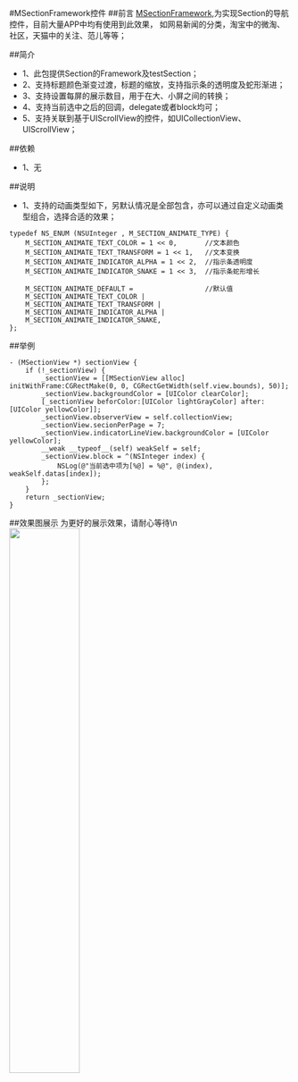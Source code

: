 #MSectionFramework控件
##前言
[MSectionFramework](https://github.com/was0107/MSectionFramework),为实现Section的导航控件，目前大量APP中均有使用到此效果，
如网易新闻的分类，淘宝中的微淘、社区，天猫中的关注、范儿等等；

##简介
* 1、此包提供Section的Framework及testSection；
* 2、支持标题颜色渐变过渡，标题的缩放，支持指示条的透明度及蛇形渐进；
* 3、支持设置每屏的展示数目，用于在大、小屏之间的转换；
* 4、支持当前选中之后的回调，delegate或者block均可；
* 5、支持关联到基于UIScrollView的控件，如UICollectionView、UIScrollView；

##依赖
* 1、无

##说明
* 1、支持的动画类型如下，另默认情况是全部包含，亦可以通过自定义动画类型组合，选择合适的效果；
```
typedef NS_ENUM (NSUInteger , M_SECTION_ANIMATE_TYPE) {
    M_SECTION_ANIMATE_TEXT_COLOR = 1 << 0,       //文本颜色
    M_SECTION_ANIMATE_TEXT_TRANSFORM = 1 << 1,   //文本变换
    M_SECTION_ANIMATE_INDICATOR_ALPHA = 1 << 2,  //指示条透明度
    M_SECTION_ANIMATE_INDICATOR_SNAKE = 1 << 3,  //指示条蛇形增长
    
    M_SECTION_ANIMATE_DEFAULT =                  //默认值
    M_SECTION_ANIMATE_TEXT_COLOR |
    M_SECTION_ANIMATE_TEXT_TRANSFORM |
    M_SECTION_ANIMATE_INDICATOR_ALPHA |
    M_SECTION_ANIMATE_INDICATOR_SNAKE,
};
```

##举例

```
- (MSectionView *) sectionView {
    if (!_sectionView) {
        _sectionView = [[MSectionView alloc] initWithFrame:CGRectMake(0, 0, CGRectGetWidth(self.view.bounds), 50)];
        _sectionView.backgroundColor = [UIColor clearColor];
        [_sectionView beforColor:[UIColor lightGrayColor] after:[UIColor yellowColor]];
        _sectionView.observerView = self.collectionView;
        _sectionView.secionPerPage = 7;
        _sectionView.indicatorLineView.backgroundColor = [UIColor yellowColor];
        __weak __typeof__(self) weakSelf = self;
        _sectionView.block = ^(NSInteger index) {
            NSLog(@"当前选中项为[%@] = %@", @(index), weakSelf.datas[index]);
        };
    }
    return _sectionView;
}
```

##效果图展示
为更好的展示效果，请耐心等待\n
<img src="https://raw.githubusercontent.com/was0107/MSectionFramework/master/images/section.gif" width="50%">
